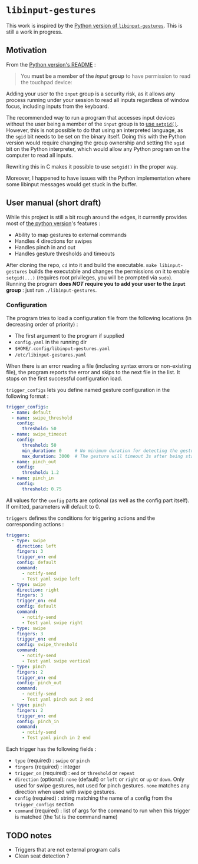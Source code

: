 # `libinput-gestures`

This work is inspired by the [Python version of `libinput-gestures`](https://github.com/bulletmark/libinput-gestures).
This is still a work in progress.

## Motivation

From the [Python version's README](https://github.com/bulletmark/libinput-gestures/blob/master/README.md#installation) : 

> You **must be a member of the _input_ group** to have permission to read the
> touchpad device:

Adding your user to the `input` group is a security risk, as it allows any
process running under your session to read all inputs regardless of window
focus, including inputs from the keyboard.

The recommended way to run a program that accesses input devices without the
user being a member of the `input` group is to [use
`setgid()`](https://linuxhint.com/setuid-setgid-sticky-bit/). However, this is
not possible to do that using an interpreted language, as the `sgid` bit needs
to be set on the binary itself. Doing this with the Python version would
require changing the group ownership and setting the `sgid` bit on the Python
interpreter, which would allow any Python program on the computer to read all
inputs.

Rewriting this in C makes it possible to use `setgid()` in the proper way.

Moreover, I happened to have issues with the Python implementation where some
libinput messages would get stuck in the buffer.

## User manual (short draft)

While this project is still a bit rough around the edges, it currently provides
most of [the python version](https://github.com/bulletmark/libinput-gestures)'s
features :

- Ability to map gestures to external commands
- Handles 4 directions for swipes
- Handles pinch in and out
- Handles gesture thresholds and timeouts

After cloning the repo, `cd` into it and build the executable. `make
libinput-gestures` builds the executable and changes the permissions on it to
enable `setgid(...)` (requires root privileges, you will be prompted via
`sudo`). Running the program **does _NOT_ require you to add your user to the
`input` group** : just run `./libinput-gestures`.

### Configuration

The program tries to load a configuration file from the following locations (in decreasing order of priority) :

- The first argument to the program if supplied
- `config.yaml` in the running dir
- `$HOME/.config/libinput-gestures.yaml`
- `/etc/libinput-gestures.yaml`

When there is an error reading a file (including syntax errors or non-existing file), the program reports the error and skips to the next file in the list. It stops on the first successful configuration load.

`trigger_configs` lets you define named gesture configuration in the following format :

```yaml
trigger_configs:
  - name: default
  - name: swipe_threshold
    config:
      threshold: 50
  - name: swipe_timeout
    config:
      threshold: 50
      min_duration: 0     # No minimum duration for detecting the gesture
      max_duration: 3000  # The gesture will timeout 3s after being started
  - name: pinch_out
    config:
      threshold: 1.2
  - name: pinch_in
    config:
      threshold: 0.75
```

All values for the `config` parts are optional (as well as the config part itself). If omitted, parameters will default to 0.

`triggers` defines the conditions for triggering actions and the corresponding actions :

```yaml
triggers:
  - type: swipe
    direction: left
    fingers: 3
    trigger_on: end
    config: default
    command:
      - notify-send
      - Test yaml swipe left
  - type: swipe
    direction: right
    fingers: 3
    trigger_on: end
    config: default
    command:
      - notify-send
      - Test yaml swipe right
  - type: swipe
    fingers: 3
    trigger_on: end
    config: swipe_threshold
    command:
      - notify-send
      - Test yaml swipe vertical
  - type: pinch
    fingers: 2
    trigger_on: end
    config: pinch_out
    command:
      - notify-send
      - Test yaml pinch out 2 end
  - type: pinch
    fingers: 2
    trigger_on: end
    config: pinch_in
    command:
      - notify-send
      - Test yaml pinch in 2 end
```

Each trigger has the following fields :

- `type` (required) : `swipe` or `pinch`
- `fingers` (required) : integer
- `trigger_on` (required) : `end` or `threshold` or `repeat`
- `direction` (optional): `none` (default) or `left` or `right` or `up` or `down`. Only used for swipe gestures, not used for pinch gestures. `none` matches any direction when used with swipe gestures.
- `config` (required) : string matching the name of a config from the `trigger_configs` section
- `command` (required) : list of args for the command to run when this trigger is matched (the 1st is the command name)

## TODO notes

- Triggers that are not external program calls
- Clean seat detection ?
